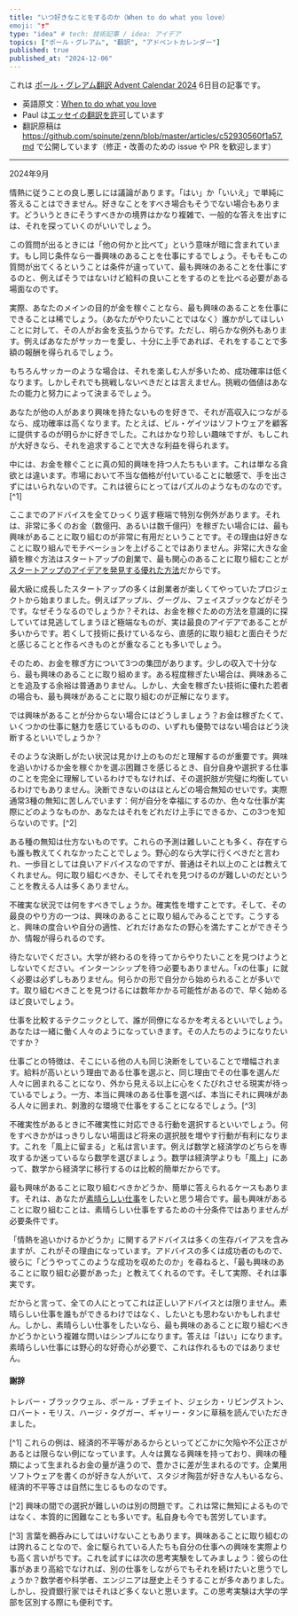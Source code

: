 ```yaml
---
title: "いつ好きなことをするのか（When to do what you love）
emoji: "❣️️"
type: "idea" # tech: 技術記事 / idea: アイデア
topics: ["ポール・グレアム", "翻訳", "アドベントカレンダー"]
published: true
published_at: "2024-12-06"
---
```


これは [ポール・グレアム翻訳 Advent Calendar 2024](https://adventar.org/calendars/10831) 6日目の記事です。

- 英語原文：[When to do what you love](https://paulgraham.com/when.html)
- Paul は[エッセイの翻訳を許可](https://paulgraham.com/gfaq.html)しています
- 翻訳原稿は https://github.com/spinute/zenn/blob/master/articles/c52930560f1a57.md で公開しています（修正・改善のための issue や PR を歓迎します）

----

2024年9月

情熱に従うことの良し悪しには議論があります。「はい」か「いいえ」で単純に答えることはできません。好きなことをすべき場合もそうでない場合もあります。どういうときにそうすべきかの境界はかなり複雑で、一般的な答えを出すには、それを探っていくのがいいでしょう。

この質問が出るときには「他の何かと比べて」という意味が暗に含まれています。もし同じ条件なら一番興味のあることを仕事にするでしょう。そもそもこの質問が出てくるということは条件が違っていて、最も興味のあることを仕事にするのと、例えばそうではないけど給料の良いことをするのとを比べる必要がある場面なのです。

実際、あなたのメインの目的が金を稼ぐことなら、最も興味のあることを仕事にできることは稀でしょう。（あなたがやりたいことではなく）誰かがしてほしいことに対して、その人がお金を支払うからです。ただし、明らかな例外もあります。例えばあなたがサッカーを愛し、十分に上手であれば、それをすることで多額の報酬を得られるでしょう。

もちろんサッカーのような場合は、それを楽しむ人が多いため、成功確率は低くなります。しかしそれでも挑戦しないべきだとは言えません。挑戦の価値はあなたの能力と努力によって決まるでしょう。

あなたが他の人があまり興味を持たないものを好きで、それが高収入につながるなら、成功確率は高くなります。たとえば、ビル・ゲイツはソフトウェアを顧客に提供するのが明らかに好きでした。これはかなり珍しい趣味ですが、もしこれが大好きなら、それを追求することで大きな利益を得られます。

中には、お金を稼ぐことに真の知的興味を持つ人たちもいます。これは単なる貪欲とは違います。市場において不当な価格が付いていることに敏感で、手を出さずにはいられないのです。これは彼らにとってはパズルのようなものなのです。[^1]

ここまでのアドバイスを全てひっくり返す極端で特別な例外があります。それは、非常に多くのお金（数億円、あるいは数千億円）を稼ぎたい場合には、最も興味があることに取り組むのが非常に有用だということです。その理由は好きなことに取り組んでモチベーションを上げることではありません。非常に大きな金額を稼ぐ方法はスタートアップの創業で、最も関心のあることに取り組むことが[スタートアップのアイデアを発見する優れた方法](https://paulgraham.com/startupideas.html)だからです。

最大級に成長したスタートアップの多くは創業者が楽しくてやっていたプロジェクトから始まりました。例えばアップル、グーグル、フェイスブックなどがそうです。なぜそうなるのでしょうか？それは、お金を稼ぐための方法を意識的に探していては見逃してしまうほど極端なものが、実は最良のアイデアであることが多いからです。若くして技術に長けているなら、直感的に取り組むと面白そうだと感じることと作るべきものとが重なることも多いでしょう。

そのため、お金を稼ぎ方について3つの集団があります。少しの収入で十分なら、最も興味のあることに取り組めます。ある程度稼ぎたい場合は、興味あることを追及する余裕は普通ありません。しかし、大金を稼ぎたい技術に優れた若者の場合も、最も興味があることに取り組むのが正解になります。

では興味があることが分からない場合にはどうしましょう？お金は稼ぎたくて、いくつかの仕事に魅力を感じているものの、いずれも優勢ではない場合はどう決断するといいでしょうか？

そのような決断しがたい状況は見かけ上のものだと理解するのが重要です。興味を追いかけるか金を稼ぐかを選ぶ困難さを感じるとき、自分自身や選択する仕事のことを完全に理解しているわけでもなければ、その選択肢が完璧に均衡しているわけでもありません。決断できないのはほとんどの場合無知のせいです。実際通常3種の無知に苦しんでいます：何が自分を幸福にするのか、色々な仕事が実際にどのようなものか、あなたはそれをどれだけ上手にできるか、この3つを知らないのです。[^2]

ある種の無知は仕方ないものです。これらの予測は難しいことも多く、存在すらも誰も教えてくれなかったことでしょう。野心的なら大学に行くべきだと言われ、一歩目としては良いアドバイスなのですが、普通はそれ以上のことは教えてくれません。何に取り組むべきか、そしてそれを見つけるのが難しいのだということを教える人は多くありません。

不確実な状況では何をすべきでしょうか。確実性を増すことです。そして、その最良のやり方の一つは、興味のあることに取り組んでみることです。こうすると、興味の度合いや自分の適性、どれだけあなたの野心を満たすことができそうか、情報が得られるのです。

待たないでください。大学が終わるのを待ってからやりたいことを見つけようとしないでください。インターンシップを待つ必要もありません。「xの仕事」に就く必要は必ずしもありません。何らかの形で自分から始められることが多いです。取り組むべきことを見つけるには数年かかる可能性があるので、早く始めるほど良いでしょう。

仕事を比較するテクニックとして、誰が同僚になるかを考えるといいでしょう。あなたは一緒に働く人々のようになっていきます。その人たちのようになりたいですか？

仕事ごとの特徴は、そこにいる他の人も同じ決断をしていることで増幅されます。給料が高いという理由である仕事を選ぶと、同じ理由でその仕事を選んだ人々に囲まれることになり、外から見える以上に心をくたびれさせる現実が待っているでしょう。一方、本当に興味のある仕事を選べば、本当にそれに興味がある人々に囲まれ、刺激的な環境で仕事をすることになるでしょう。[^3]

不確実性があるときに不確実性に対応できる行動を選択するといいでしょう。何をすべきかがはっきりしない場面ほど将来の選択肢を増やす行動が有利になります。これを「風上に留まる」と私は言います。例えば数学と経済学のどちらを専攻するか迷っているなら数学を選びましょう。数学は経済学よりも「風上」にあって、数学から経済学に移行するのは比較的簡単だからです。

最も興味があることに取り組むべきかどうか、簡単に答えられるケースもあります。それは、あなたが[素晴らしい仕事](https://paulgraham.com/greatwork.html)をしたいと思う場合です。最も興味があることに取り組むことは、素晴らしい仕事をするための十分条件ではありませんが必要条件です。

「情熱を追いかけるかどうか」に関するアドバイスは多くの生存バイアスを含みますが、これがその理由になっています。アドバイスの多くは成功者のもので、彼らに「どうやってこのような成功を収めたのか」を尋ねると、「最も興味のあることに取り組む必要があった」と教えてくれるのです。そして実際、それは事実です。

だからと言って、全ての人にとってこれは正しいアドバイスとは限りません。素晴らしい仕事を誰もができるわけではなく、したいとも思わないかもしれません。しかし、素晴らしい仕事をしたいなら、最も興味のあることに取り組むべきかどうかという複雑な問いはシンプルになります。答えは「はい」になります。素晴らしい仕事には野心的な好奇心が必要で、これは作れるものではありません。

#### 謝辞

トレバー・ブラックウェル、ポール・ブチェイト、ジェシカ・リビングストン、ロバート・モリス、ハージ・タグガー、ギャリー・タンに草稿を読んでいただきました。

[^1] これらの例は、経済的不平等があるからといってどこかに欠陥や不公正さがあるとは限らない例になっています。人々は異なる興味を持っており、興味の種類によって生まれるお金の量が違うので、豊かさに差が生まれるのです。企業用ソフトウェアを書くのが好きな人がいて、スタジオ陶芸が好きな人もいるなら、経済的不平等さは自然に生じるものなのです。

[^2] 興味の間での選択が難しいのは別の問題です。これは常に無知によるものではなく、本質的に困難なことも多いです。私自身も今でも苦労しています。

[^3] 言葉を鵜呑みにしてはいけないこともあります。興味あることに取り組むのは誇れることなので、金に駆られている人たちも自分の仕事への興味を実際よりも高く言いがちです。これを試すには次の思考実験をしてみましょう：彼らの仕事があまり高給でなければ、別の仕事をしながらでもそれを続けたいと思うでしょうか？数学者や科学者、エンジニアは歴史上そうすることが多々ありました。しかし、投資銀行家ではそれほど多くないと思います。この思考実験は大学の学部を区別する際にも便利です。
